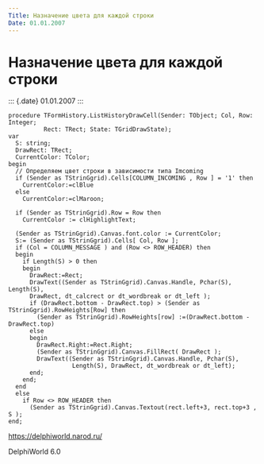 ```yaml
---
Title: Назначение цвета для каждой строки
Date: 01.01.2007
---
```



Назначение цвета для каждой строки
==================================

::: {.date}
01.01.2007
:::

    procedure TFormHistory.ListHistoryDrawCell(Sender: TObject; Col, Row: Integer;
              Rect: TRect; State: TGridDrawState);
    var
      S: string;
      DrawRect: TRect;
      CurrentColor: TColor;
    begin
      // Определяем цвет строки в зависимости типа Imcoming
      if (Sender as TStrinGgrid).Cells[COLUMN_INCOMING , Row ] = '1' then
        CurrentColor:=clBlue
      else
        CurrentColor:=clMaroon;
     
      if (Sender as TStrinGgrid).Row = Row then
        CurrentColor := clHighlightText;
     
      (Sender as TStrinGgrid).Canvas.font.color := CurrentColor;
      S:= (Sender as TStrinGgrid).Cells[ Col, Row ];
      if (Col = COLUMN_MESSAGE ) and (Row <> ROW_HEADER) then
      begin
        if Length(S) > 0 then
        begin
          DrawRect:=Rect;
          DrawText((Sender as TStrinGgrid).Canvas.Handle, Pchar(S), Length(S),
          DrawRect, dt_calcrect or dt_wordbreak or dt_left );
          if (DrawRect.bottom - DrawRect.top) > (Sender as TStrinGgrid).RowHeights[Row] then
            (Sender as TStrinGgrid).RowHeights[row] :=(DrawRect.bottom - DrawRect.top)
          else
          begin
            DrawRect.Right:=Rect.Right;
            (Sender as TStrinGgrid).Canvas.FillRect( DrawRect );
            DrawText((Sender as TStrinGgrid).Canvas.Handle, Pchar(S),
                      Length(S), DrawRect, dt_wordbreak or dt_left);
          end;
        end;
      end
      else
        if Row <> ROW_HEADER then
          (Sender as TStrinGgrid).Canvas.Textout(rect.left+3, rect.top+3 , S );
    end;
     

<https://delphiworld.narod.ru/>

DelphiWorld 6.0
